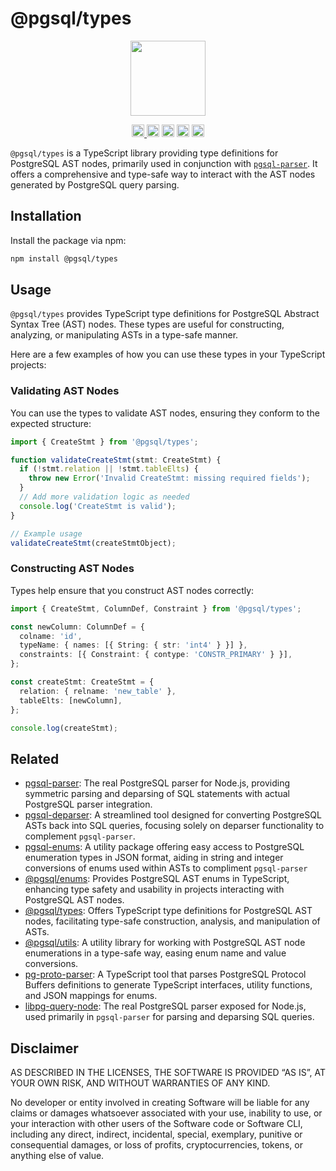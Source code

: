 # @pgsql/types

<p align="center" width="100%">
  <img height="120" src="https://github.com/launchql/pgsql-parser/assets/545047/6440fa7d-918b-4a3b-8d1b-755d85de8bea" />
</p>

<p align="center" width="100%">
  <a href="https://github.com/launchql/pgsql-parser/actions/workflows/run-tests.yaml">
    <img height="20" src="https://github.com/launchql/pgsql-parser/actions/workflows/run-tests.yaml/badge.svg" />
  </a>
   <a href="https://www.npmjs.com/package/@pgsql/types"><img height="20" src="https://img.shields.io/npm/dt/@pgsql/types"></a>
   <a href="https://www.npmjs.com/package/@pgsql/types"><img height="20" src="https://img.shields.io/npm/dw/@pgsql/types"/></a>
   <a href="https://github.com/launchql/pgsql-parser/blob/main/LICENSE-MIT"><img height="20" src="https://img.shields.io/badge/license-MIT-blue.svg"/></a>
   <a href="https://www.npmjs.com/package/@pgsql/types"><img height="20" src="https://img.shields.io/github/package-json/v/launchql/pgsql-parser?filename=packages%2Ftypes%2Fpackage.json"/></a>
</p>

`@pgsql/types` is a TypeScript library providing type definitions for PostgreSQL AST nodes, primarily used in conjunction with [`pgsql-parser`](https://github.com/launchql/pgsql-parser). It offers a comprehensive and type-safe way to interact with the AST nodes generated by PostgreSQL query parsing.


## Installation

Install the package via npm:

```bash
npm install @pgsql/types
```

## Usage

`@pgsql/types` provides TypeScript type definitions for PostgreSQL Abstract Syntax Tree (AST) nodes. These types are useful for constructing, analyzing, or manipulating ASTs in a type-safe manner.

Here are a few examples of how you can use these types in your TypeScript projects:

### Validating AST Nodes

You can use the types to validate AST nodes, ensuring they conform to the expected structure:

```ts
import { CreateStmt } from '@pgsql/types';

function validateCreateStmt(stmt: CreateStmt) {
  if (!stmt.relation || !stmt.tableElts) {
    throw new Error('Invalid CreateStmt: missing required fields');
  }
  // Add more validation logic as needed
  console.log('CreateStmt is valid');
}

// Example usage
validateCreateStmt(createStmtObject);
```

### Constructing AST Nodes

Types help ensure that you construct AST nodes correctly:

```ts
import { CreateStmt, ColumnDef, Constraint } from '@pgsql/types';

const newColumn: ColumnDef = {
  colname: 'id',
  typeName: { names: [{ String: { str: 'int4' } }] },
  constraints: [{ Constraint: { contype: 'CONSTR_PRIMARY' } }],
};

const createStmt: CreateStmt = {
  relation: { relname: 'new_table' },
  tableElts: [newColumn],
};

console.log(createStmt);
```

## Related

* [pgsql-parser](https://github.com/launchql/pgsql-parser): The real PostgreSQL parser for Node.js, providing symmetric parsing and deparsing of SQL statements with actual PostgreSQL parser integration.
* [pgsql-deparser](https://github.com/launchql/pgsql-deparser): A streamlined tool designed for converting PostgreSQL ASTs back into SQL queries, focusing solely on deparser functionality to complement `pgsql-parser`.
* [pgsql-enums](https://github.com/launchql/pgsql-enums): A utility package offering easy access to PostgreSQL enumeration types in JSON format, aiding in string and integer conversions of enums used within ASTs to compliment `pgsql-parser`
* [@pgsql/enums](https://github.com/launchql/pgsql-parser/tree/master/packages/enums): Provides PostgreSQL AST enums in TypeScript, enhancing type safety and usability in projects interacting with PostgreSQL AST nodes.
* [@pgsql/types](https://github.com/launchql/pgsql-parser/tree/master/packages/types): Offers TypeScript type definitions for PostgreSQL AST nodes, facilitating type-safe construction, analysis, and manipulation of ASTs.
* [@pgsql/utils](https://github.com/launchql/pgsql-parser/tree/master/packages/utils): A utility library for working with PostgreSQL AST node enumerations in a type-safe way, easing enum name and value conversions.
* [pg-proto-parser](https://github.com/launchql/pg-proto-parser): A TypeScript tool that parses PostgreSQL Protocol Buffers definitions to generate TypeScript interfaces, utility functions, and JSON mappings for enums.
* [libpg-query-node](https://github.com/launchql/libpg-query-node): The real PostgreSQL parser exposed for Node.js, used primarily in `pgsql-parser` for parsing and deparsing SQL queries.
## Disclaimer

AS DESCRIBED IN THE LICENSES, THE SOFTWARE IS PROVIDED “AS IS”, AT YOUR OWN RISK, AND WITHOUT WARRANTIES OF ANY KIND.

No developer or entity involved in creating Software will be liable for any claims or damages whatsoever associated with your use, inability to use, or your interaction with other users of the Software code or Software CLI, including any direct, indirect, incidental, special, exemplary, punitive or consequential damages, or loss of profits, cryptocurrencies, tokens, or anything else of value.